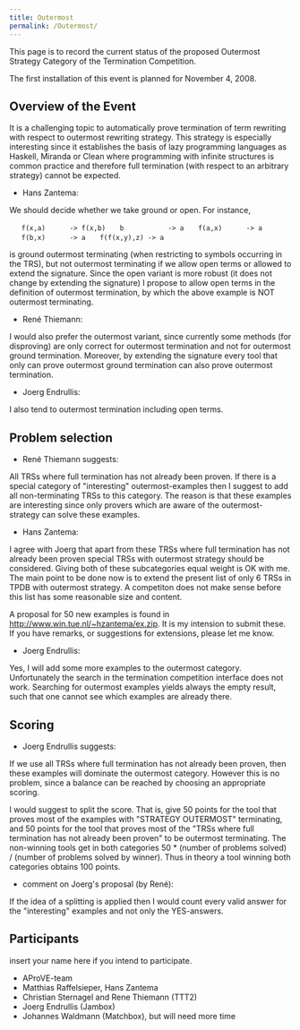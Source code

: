 ```yaml
---
title: Outermost
permalink: /Outermost/
---
```


This page is to record the current status of the proposed Outermost Strategy Category of the Termination Competition.

The first installation of this event is planned for November 4, 2008.

Overview of the Event
---------------------

It is a challenging topic to automatically prove termination of term rewriting with respect to outermost rewriting strategy. This strategy is especially interesting since it establishes the basis of lazy programming languages as Haskell, Miranda or Clean where programming with infinite structures is common practice and therefore full termination (with respect to an arbitrary strategy) cannot be expected.

-   Hans Zantema:

We should decide whether we take ground or open. For instance,

`   f(x,a)      -> f(x,b)`
`   b           -> a`
`   f(a,x)      -> a`
`   f(b,x)      -> a`
`   f(f(x,y),z) -> a`

is ground outermost terminating (when restricting to symbols occurring in the TRS), but not outermost terminating if we allow open terms or allowed to extend the signature. Since the open variant is more robust (it does not change by extending the signature) I propose to allow open terms in the definition of outermost termination, by which the above example is NOT outermost terminating.

-   René Thiemann:

I would also prefer the outermost variant, since currently some methods (for disproving) are only correct for outermost termination and not for outermost ground termination. Moreover, by extending the signature every tool that only can prove outermost ground termination can also prove outermost termination.

-   Joerg Endrullis:

I also tend to outermost termination including open terms.

Problem selection
-----------------

-   René Thiemann suggests:

All TRSs where full termination has not already been proven. If there is a special category of "interesting" outermost-examples then I suggest to add all non-terminating TRSs to this category. The reason is that these examples are interesting since only provers which are aware of the outermost-strategy can solve these examples.

-   Hans Zantema:

I agree with Joerg that apart from these TRSs where full termination has not already been proven special TRSs with outermost strategy should be considered. Giving both of these subcategories equal weight is OK with me. The main point to be done now is to extend the present list of only 6 TRSs in TPDB with outermost strategy. A competiton does not make sense before this list has some reasonable size and content.

A proposal for 50 new examples is found in <http://www.win.tue.nl/~hzantema/ex.zip>. It is my intension to submit these. If you have remarks, or suggestions for extensions, please let me know.

-   Joerg Endrullis:

Yes, I will add some more examples to the outermost category. Unfortunately the search in the termination competition interface does not work. Searching for outermost examples yields always the empty result, such that one cannot see which examples are already there.

Scoring
-------

-   Joerg Endrullis suggests:

If we use all TRSs where full termination has not already been proven, then these examples will dominate the outermost category. However this is no problem, since a balance can be reached by choosing an appropriate scoring.

I would suggest to split the score. That is, give 50 points for the tool that proves most of the examples with "STRATEGY OUTERMOST" terminating, and 50 points for the tool that proves most of the "TRSs where full termination has not already been proven" to be outermost terminating. The non-winning tools get in both categories 50 \* (number of problems solved) / (number of problems solved by winner). Thus in theory a tool winning both categories obtains 100 points.

-   comment on Joerg's proposal (by René):

If the idea of a splitting is applied then I would count every valid answer for the "interesting" examples and not only the YES-answers.

Participants
------------

insert your name here if you intend to participate.

-   AProVE-team
-   Matthias Raffelsieper, Hans Zantema
-   Christian Sternagel and Rene Thiemann (TTT2)
-   Joerg Endrullis (Jambox)
-   Johannes Waldmann (Matchbox), but will need more time
